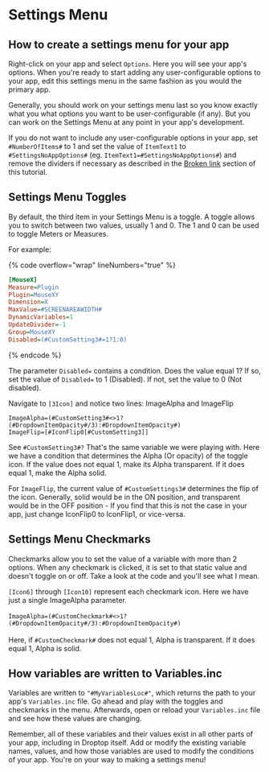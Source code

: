 # Settings Menu

## How to create a settings menu for your app

Right-click on your app and select `Options`. Here you will see your app's options. When you're ready to start adding any user-configurable options to your app, edit this settings menu in the same fashion as you would the primary app.

Generally, you should work on your settings menu last so you know exactly what you what options you want to be user-configurable (if any). But you can work on the Settings Menu at any point in your app's development.

If you do not want to include any user-configurable options in your app, set `#NumberOfItems#` to 1 and set the value of `ItemText1` to `#SettingsNoAppOptions#` (eg. `ItemText1=#SettingsNoAppOptions#`) and remove the dividers if necessary as described in the [Broken link](broken-reference "mention") section of this tutorial.

## Settings Menu Toggles

By default, the third item in your Settings Menu is a toggle. A toggle allows you to switch between two values, usually 1 and 0. The 1 and 0 can be used to toggle Meters or Measures.

For example:

{% code overflow="wrap" lineNumbers="true" %}
```ini
[MouseX] 
Measure=Plugin 
Plugin=MouseXY 
Dimension=X 
MaxValue=#SCREENAREAWIDTH# 
DynamicVariables=1 
UpdateDivider=-1 
Group=MouseXY
Disabled=(#CustomSetting3#=1?1:0)
```
{% endcode %}

The parameter `Disabled=` contains a condition. Does the value equal 1? If so, set the value of `Disabled=` to 1 (Disabled). If not, set the value to 0 (Not disabled).

Navigate to `[3Icon]` and notice two lines: ImageAlpha and ImageFlip

`ImageAlpha=(#CustomSetting3#<>1?(#DropdownItemOpacity#/3):#DropdownItemOpacity#)` \
`ImageFlip=[#IconFlip0[#CustomSetting3]]`

See `#CustomSetting3#?` That's the same variable we were playing with. Here we have a condition that determines the Alpha (Or opacity) of the toggle icon. If the value does not equal 1, make its Alpha transparent. If it does equal 1, make the Alpha solid.

For `ImageFlip`, the current value of `#CustomSettings3#` determines the flip of the icon. Generally, solid would be in the ON position, and transparent would be in the OFF position - If you find that this is not the case in your app, just change IconFlip0 to IconFlip1, or vice-versa.

## Settings Menu Checkmarks

Checkmarks allow you to set the value of a variable with more than 2 options. When any checkmark is clicked, it is set to that static value and doesn't toggle on or off. Take a look at the code and you'll see what I mean.

`[Icon6]` through `[Icon10]` represent each checkmark icon. Here we have just a single ImageAlpha parameter. \
\
`ImageAlpha=(#CustomCheckmark#<>1?(#DropdownItemOpacity#/3):#DropdownItemOpacity#)`\
\
Here, if `#CustomCheckmark#` does not equal 1, Alpha is transparent. If it does equal 1, Alpha is solid.

## How variables are written to Variables.inc

Variables are written to `"#MyVariablesLoc#"`, which returns the path to your app's `Variables.inc` file. Go ahead and play with the toggles and checkmarks in the menu. Afterwards, open or reload your `Variables.inc` file and see how these values are changing.

Remember, all of these variables and their values exist in all other parts of your app, including in Droptop itself. Add or modify the existing variable names, values, and how those variables are used to modify the conditions of your app. You're on your way to making a settings menu!
